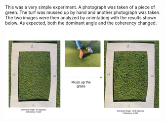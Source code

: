 This was a very simple experiment.  A photograph was taken of a piece of green.  The turf was mussed up by hand and another photograph was taken.  The two images were then analyzed by orientationj with the results shown below.
As expected, both the dominant angle and the coherency changed.

<p align=center>
  <img src=results.pdf>
</p>
